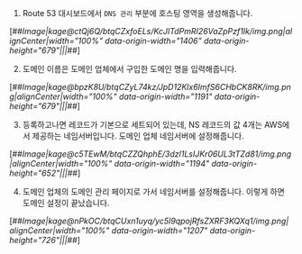 1.  Route 53 대시보드에서 `DNS 관리` 부분에 호스팅 영역을 생성해줍니다.

[##_Image|kage@ctQj6Q/btqCZxfoELs/KcJITdPmRI26VaZpPzf1Ik/img.png|alignCenter|width="100%" data-origin-width="1406" data-origin-height="679"|||_##]

2.  도메인 이름은 도메인 업체에서 구입한 도메인 명을 입력해줍니다.

[##_Image|kage@bpzK8U/btqCZyL74kz/JpD12Klx6ImfS6CHbCK8RK/img.png|alignCenter|width="100%" data-origin-width="1191" data-origin-height="679"|||_##]

3.  등록하고나면 레코드가 기본으로 세트되어 있는데, NS 레코드의 값 4개는 AWS에서 제공하는 네임서버입니다. 도메인 업체 네임서버에 설정해줍니다.

[##_Image|kage@c5TEwM/btqCZZQhphE/3dzl1LsIJKr06UL3tTZd81/img.png|alignCenter|width="100%" data-origin-width="1194" data-origin-height="652"|||_##]

4.  도메인 업체의 도메인 관리 페이지로 가서 네임서버를 설정해줍니다. 이렇게 하면 도메인 설정이 끝났습니다.

[##_Image|kage@nPkOC/btqCUxn1uyq/yc5I9qpojRfsZXRF3KQXq1/img.png|alignCenter|width="100%" data-origin-width="1207" data-origin-height="726"|||_##]